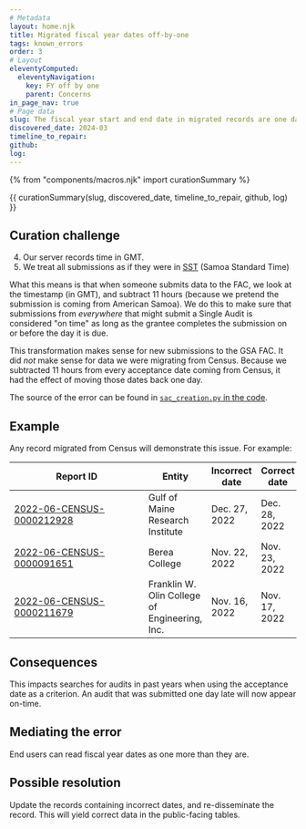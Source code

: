```yaml
---
# Metadata
layout: home.njk
title: Migrated fiscal year dates off-by-one
tags: known_errors
order: 3
# Layout
eleventyComputed:
  eleventyNavigation:
    key: FY off by one
    parent: Concerns
in_page_nav: true
# Page data
slug: The fiscal year start and end date in migrated records are one day early.
discovered_date: 2024-03
timeline_to_repair:
github:
log: 
---
```


{% from "components/macros.njk" import curationSummary %}

{{ curationSummary(slug, discovered_date, timeline_to_repair, github, log) }}


## Curation challenge

4. Our server records time in GMT.
5. We treat all submissions as if they were in [SST](https://www.timeanddate.com/time/zones/sst) (Samoa Standard Time)

What this means is that when someone submits data to the FAC, we look at the timestamp (in GMT), and subtract 11 hours (because we pretend the submission is coming from American Samoa). We do this to make sure that submissions from *everywhere* that might submit a Single Audit is considered "on time" as long as the grantee completes the submission on or before the day it is due.

This transformation makes sense for new submissions to the GSA FAC. It did *not* make sense for data we were migrating from Census. Because we subtracted 11 hours from every acceptance date coming from Census, it had the effect of moving those dates back one day. 

The source of the error can be found in [`sac_creation.py` in the code](https://github.com/GSA-TTS/FAC/blob/c59eac9be7f6ca97f38fa66829d61f2a1144557a/backend/dissemination/workbooklib/sac_creation.py#L114).

## Example

Any record migrated from Census will demonstrate this issue. For example:

| <div style="width:220px">Report ID</div>  | Entity | Incorrect date | Correct date |
| -- | -- | -- | -- |
| <a href="https://app.fac.gov/dissemination/summary/2022-06-CENSUS-0000212928">2022-06-CENSUS-0000212928</a> | Gulf of Maine Research Institute | Dec. 27, 2022 | Dec. 28, 2022 |
| <a href="https://app.fac.gov/dissemination/summary/2022-06-CENSUS-0000091651">2022-06-CENSUS-0000091651</a> | Berea College | Nov. 22, 2022 | Nov. 23, 2022 |
| <a href="https://app.fac.gov/dissemination/summary/2022-06-CENSUS-0000211679">2022-06-CENSUS-0000211679</a> | Franklin W. Olin College of Engineering, Inc. | Nov. 16, 2022 | Nov. 17, 2022 |


## Consequences


This impacts searches for audits in past years when using the acceptance date as a criterion. An audit that was submitted one day late will now appear on-time. 

## Mediating the error


End users can read fiscal year dates as one more than they are. 

## Possible resolution


Update the records containing incorrect dates, and re-disseminate the record. This will yield correct data in the public-facing tables.



